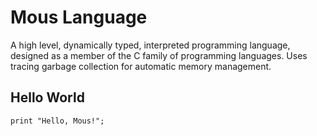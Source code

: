 # Mous Language

A high level, dynamically typed, interpreted programming language, designed as a member of the C family of programming languages.
Uses tracing garbage collection for automatic memory management.

## Hello World
```
print "Hello, Mous!";
```


